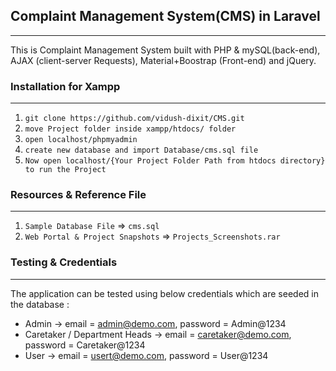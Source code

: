 ## Complaint Management System(CMS) in Laravel
-------------------------------------------

This is Complaint Management System built with PHP & mySQL(back-end), AJAX (client-server Requests), Material+Boostrap (Front-end) and jQuery.

### Installation for Xampp
----------------
01. `git clone https://github.com/vidush-dixit/CMS.git`
02. `move Project folder inside xampp/htdocs/ folder`
03. `open localhost/phpmyadmin`
04. `create new database and import Database/cms.sql file`
05. `Now open localhost/{Your Project Folder Path from htdocs directory} to run the Project`

### Resources & Reference File
------------------------------
01. `Sample Database File` => `cms.sql`
02. `Web Portal & Project Snapshots` => `Projects_Screenshots.rar`

### Testing & Credentials
-------------------------
The application can be tested using below credentials which are seeded in the database :

-   Admin 			 -> email = admin@demo.com, password = Admin@1234
-   Caretaker / Department Heads -> email = caretaker@demo.com, password = Caretaker@1234
-   User 			 -> email = usert@demo.com, password = User@1234
